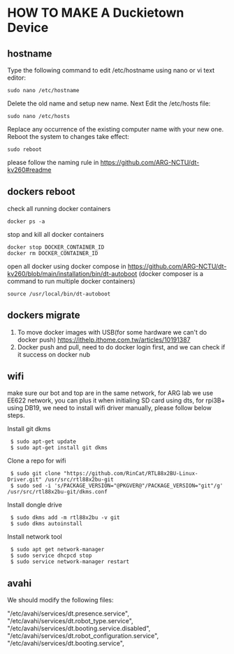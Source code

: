 # HOW TO MAKE A Duckietown Device

## hostname

Type the following command to edit /etc/hostname using nano or vi text editor:
```
sudo nano /etc/hostname
```
Delete the old name and setup new name.
Next Edit the /etc/hosts file:
```
sudo nano /etc/hosts
```
Replace any occurrence of the existing computer name with your new one.
Reboot the system to changes take effect:
```
sudo reboot
```

please follow the naming rule in https://github.com/ARG-NCTU/dt-kv260#readme

## dockers reboot

check all running docker containers
```
docker ps -a
```
stop and kill all docker containers
```
docker stop DOCKER_CONTAINER_ID
docker rm DOCKER_CONTAINER_ID
```
open all docker using docker compose in https://github.com/ARG-NCTU/dt-kv260/blob/main/installation/bin/dt-autoboot
(docker composer is a command to run multiple docker containers)
```
source /usr/local/bin/dt-autoboot
```
## dockers migrate

1. To move docker images with USB(for some hardware we can't do docker push)
https://ithelp.ithome.com.tw/articles/10191387
2. Docker push and pull, need to do docker login first, and we can check if it success on docker nub

## wifi

make sure our bot and top are in the same network, for ARG lab we use EE622 network, you can plus it when initialing SD card using dts, for rpi3B+ using DB19, we need to install wifi driver manually, please follow below steps.

Install git dkms
```
 $ sudo apt-get update
 $ sudo apt-get install git dkms
```
Clone a repo for wifi
```
 $ sudo git clone "https://github.com/RinCat/RTL88x2BU-Linux-Driver.git" /usr/src/rtl88x2bu-git
 $ sudo sed -i 's/PACKAGE_VERSION="@PKGVER@"/PACKAGE_VERSION="git"/g' /usr/src/rtl88x2bu-git/dkms.conf
```
Install dongle drive
```
 $ sudo dkms add -m rtl88x2bu -v git
 $ sudo dkms autoinstall
```
Install network tool
```
 $ sudo apt get network-manager
 $ sudo service dhcpcd stop
 $ sudo service network-manager restart
```

## avahi

We should modify the following files:

"/etc/avahi/services/dt.presence.service",
            "/etc/avahi/services/dt.robot_type.service",
            "/etc/avahi/services/dt.booting.service.disabled",
            "/etc/avahi/services/dt.robot_configuration.service",
            "/etc/avahi/services/dt.booting.service",
